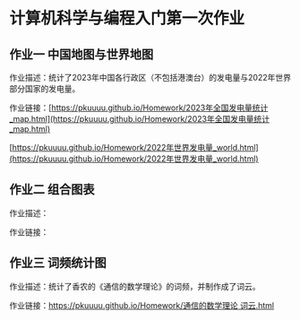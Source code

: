 # 计算机科学与编程入门第一次作业

## 作业一  中国地图与世界地图

作业描述：统计了2023年中国各行政区（不包括港澳台）的发电量与2022年世界部分国家的发电量。

作业链接：[https://pkuuuu.github.io/Homework/2023年全国发电量统计_map.html](https://pkuuuu.github.io/Homework/2023年全国发电量统计_map.html)

[https://pkuuuu.github.io/Homework/2022年世界发电量_world.html](https://pkuuuu.github.io/Homework/2022年世界发电量_world.html)
## 作业二  组合图表

作业描述：

作业链接：

## 作业三  词频统计图

作业描述：统计了香农的《通信的数学理论》的词频，并制作成了词云。

作业链接：[https://pkuuuu.github.io/Homework/通信的数学理论 词云.html](https://pkuuuu.github.io/Homework/通信的数学理论%20词云.html)

